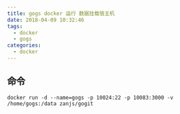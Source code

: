```yaml
---
title: gogs docker 运行 数据挂载宿主机
date: 2018-04-09 10:32:46
tags:
  - docker
  - gogs
categories:
  - docker
---
```



## 命令

```
docker run -d --name=gogs -p 10024:22 -p 10083:3000 -v /home/gogs:/data zanjs/gogit
```

